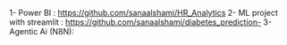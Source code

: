 1- Power BI : https://github.com/sanaalshami/HR_Analytics
2- ML project with streamlit : https://github.com/sanaalshami/diabetes_prediction-
3- Agentic Ai (N8N): 
